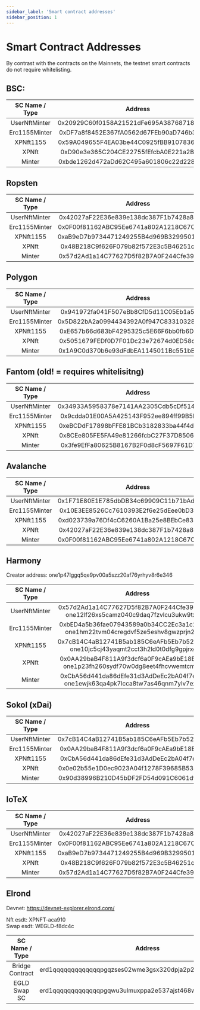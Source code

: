 ```yaml
---
sidebar_label: 'Smart contract addresses'
sidebar_position: 1
---
```


# Smart Contract Addresses

By contrast with the contracts on the Mainnets, the testnet smart contracts do not require whitelisting.
## BSC:
| SC Name / Type | Address|
|:-:|:-:|
|UserNftMinter|0x20929C60f0158A21521dFe695A3876871874C472|
|Erc1155Minter|0xDF7a8f8452E367fA0562d67FEb90aD746b3DD99A|
|XPNft1155|0x59A049655F4EA03be44C0925fBB9107836b16085|
|XPNft|0xD90e3e365C204CE22755fEfcbA0E221a2B8a17f6|
|Minter|0xbde1262d472aDd62C495a601806c22d228c2d70d|

## Ropsten
| SC Name / Type | Address|
|:-:|:-:|
|UserNftMinter|0x42027aF22E36e839e138dc387F1b7428a85553Cc|
|Erc1155Minter|0x0F00f81162ABC95Ee6741a802A1218C67C42e714|
|XPNft1155|0xaB9eD7b9734471249255B4d969B32995015116d9|
|XPNft|0x48B218C9f626F079b82f572E3c5B46251c40fc47|
|Minter|0x57d2Ad1a14C77627D5f82B7A0F244Cfe391e59C5|

## Polygon
| SC Name / Type | Address|
|:-:|:-:|
|UserNftMinter|0x941972fa041F507eBb8CfD5d11C05Eb1a51f2E95|
|Erc1155Minter|0x5D822bA2a0994434392A0f947C83310328CFB0DE|
|XPNft1155|0xE657b66d683bF4295325c5E66F6bb0fb6D1F7551|
|XPNft|0x5051679FEDf0D7F01Dc23e72674d0ED58de9be6a|
|Minter|0x1A9C0d370b6e93dFdbEA1145011Bc551bB1a2B60|

## Fantom (old! = requires whitelisitng)
| SC Name / Type | Address|
|:-:|:-:|
|UserNftMinter|0x34933A5958378e7141AA2305Cdb5cDf514896035|
|Erc1155Minter|0x9cdda01E00A5A425143F952ee894ff99B5F7999F|
|XPNft1155|0xeBCDdF17898bFFE81BCb3182833ba44f4dB25525|
|XPNft|0x8CEe805FE5FA49e81266fcbC27F37D85062c1707|
|Minter|0x3fe9EfFa80625B8167B2F0d8cF5697F61D77e4a2|

## Avalanche
| SC Name / Type | Address|
|:-:|:-:|
|UserNftMinter|0x1F71E80E1E785dbDB34c69909C11b71bAd8D9802|
|Erc1155Minter|0x10E3EE8526Cc7610393E2f6e25dEee0bD38d057e|
|XPNft1155|0xd023739a76Df4cC6260A1Ba25e8BEbCe8389D60D|
|XPNft|0x42027aF22E36e839e138dc387F1b7428a85553Cc|
|Minter|0x0F00f81162ABC95Ee6741a802A1218C67C42e714|

## Harmony # 
Creator address: one1p47lggq5qe9pv00a5szz20af76yrhyv8r6e346

| SC Name / Type | Address|
|:-:|:-:|
|UserNftMinter|0x57d2Ad1a14C77627D5f82B7A0F244Cfe391e59C5 <br/> one12lf26xs5camz040c9daq7fzvlcu3ukw9txkkkd|
|Erc1155Minter|0xbED4a5b36fae07943589a0b34CC2Ec3a1c208E53 <br/> one1hm22tvm04cregdvf5ze5eshv8gwzprjn20frdv|
|XPNft1155|0x7cB14C4aB12741B5ab185C6eAFb5Eb7b5282A032 <br/> one10jc5cj43yaqmt2cct3h2ld0t0dfg9gpjrxgkjn|
|XPNft|0x0AA29baB4F811A9f3dcf6a0F9cAEa9bE18ECED78 <br/> one1p23fh260sydf70w0dg8eet4fhcvwemtcmknt67|
|Minter|0xCbA56d441da86dEfe31d3AdDeEc2bA04f7e27d9e <br/> one1ewjk63qa4pk7lcca8tw7as46qnm7ylv7exqnh3|

## Sokol (xDai)
| SC Name / Type | Address|
|:-:|:-:|
|UserNftMinter|0x7cB14C4aB12741B5ab185C6eAFb5Eb7b5282A032|
|Erc1155Minter|0x0AA29baB4F811A9f3dcf6a0F9cAEa9bE18ECED78|
|XPNft1155|0xCbA56d441da86dEfe31d3AdDeEc2bA04f7e27d9e|
|XPNft|0x0e02b55e1D0ec9023A04f1278F39685B53739010|
|Minter|0x90d38996B210D45bDF2FD54d091C6061dff0dA9F|

## IoTeX
| SC Name / Type | Address|
|:-:|:-:|
|UserNftMinter|0x42027aF22E36e839e138dc387F1b7428a85553Cc|
|Erc1155Minter|0x0F00f81162ABC95Ee6741a802A1218C67C42e714|
|XPNft1155|0xaB9eD7b9734471249255B4d969B32995015116d9|
|XPNft|0x48B218C9f626F079b82f572E3c5B46251c40fc47|
|Minter|0x57d2Ad1a14C77627D5f82B7A0F244Cfe391e59C5|

## Elrond

Devnet: https://devnet-explorer.elrond.com/

Nft esdt: XPNFT-aca910<br/>
Swap esdt: WEGLD-f8dc4c<br/>

| SC Name / Type | Address|
|:-:|:-:|
|Bridge Contract|erd1qqqqqqqqqqqqqpgqzses02wme3gsx320dpja2p2kk3rckgcfksmsj8grdk|
|EGLD Swap SC|erd1qqqqqqqqqqqqqpgqwu3ulmuxppa2e537ajst468wplkxxsqyksms9az8at|
